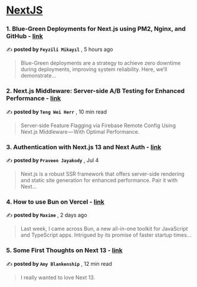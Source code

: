 
<h1><a href=https://medium.com/tag/nextjs/recommended target="_blank" rel="noopener noreferrer">NextJS</a></h1>
<h3>1. Blue-Green Deployments for Next.js using PM2, Nginx, and GitHub - <a href=https://medium.com/@feyzilim/blue-green-deployments-for-next-js-using-pm2-nginx-and-github-22cae8893af7?source=tag_recommended_feed---------0-84----------nextjs----------ebd2cc5a_2c66_4623_853e_39da3dd147b2------- target="_blank" rel="noopener noreferrer">link</a></h3>

✍️ **posted by `Feyzili Mikayıl`** <date> , 5 hours ago</date>

<blockquote>Blue-Green deployments are a strategy to achieve zero downtime during deployments, improving system reliability. Here, we’ll demonstrate…</blockquote>

<h3>2. Next.js Middleware: Server-side A/B Testing for Enhanced Performance - <a href=https://medium.com/gitconnected/next-js-middleware-server-side-a-b-testing-for-enhanced-performance-f13ed0aa0b40?source=tag_recommended_feed---------1-107----------nextjs----------ebd2cc5a_2c66_4623_853e_39da3dd147b2------- target="_blank" rel="noopener noreferrer">link</a></h3>

✍️ **posted by `Teng Wei Herr`** <date> , 10 min read</date>

<blockquote>Server-side Feature Flagging via Firebase Remote Config Using Next.js Middleware — With Optimal Performance.</blockquote>

<h3>3. Authentication with Next.js 13 and Next Auth - <a href=https://medium.com/ascentic-technology/authentication-with-next-js-13-and-next-auth-9c69d55d6bfd?source=tag_recommended_feed---------2-85----------nextjs----------ebd2cc5a_2c66_4623_853e_39da3dd147b2------- target="_blank" rel="noopener noreferrer">link</a></h3>

✍️ **posted by `Praveen Jayakody`** <date> , Jul 4</date>

<blockquote>Next.js is a robust SSR framework that offers server-side rendering and static site generation for enhanced performance. Pair it with Next…</blockquote>

<h3>4. How to use Bun on Vercel - <a href=https://medium.com/@maximevermeeren/how-to-use-bun-on-vercel-7512383153d7?source=tag_recommended_feed---------3-84----------nextjs----------ebd2cc5a_2c66_4623_853e_39da3dd147b2------- target="_blank" rel="noopener noreferrer">link</a></h3>

✍️ **posted by `Maxime`** <date> , 2 days ago</date>

<blockquote>Last week, I came across Bun, a new all-in-one toolkit for JavaScript and TypeScript apps. Intrigued by its promise of faster startup times…</blockquote>

<h3>5. Some First Thoughts on Next 13 - <a href=https://medium.com/better-programming/some-first-thoughts-on-next-13-922a6a6c5200?source=tag_recommended_feed---------4-107----------nextjs----------ebd2cc5a_2c66_4623_853e_39da3dd147b2------- target="_blank" rel="noopener noreferrer">link</a></h3>

✍️ **posted by `Amy Blankenship`** <date> , 12 min read</date>

<blockquote>I really wanted to love Next 13.</blockquote>

